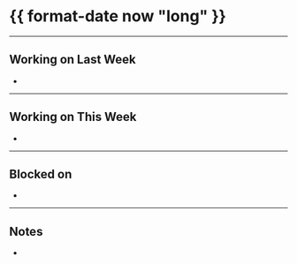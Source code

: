 # {{ format-date now "long" }}

---

## Working on Last Week

- 

---

## Working on This Week

- 

---

## Blocked on

- 

---

## Notes

- 
